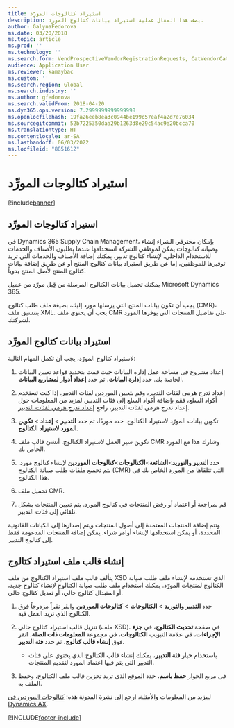 ```yaml
---
title: استيراد كتالوجات المورِّد
description: يصف هذا المقال عملية استيراد بيانات كتالوج المورد.
author: GalynaFedorova
ms.date: 03/20/2018
ms.topic: article
ms.prod: ''
ms.technology: ''
ms.search.form: VendProspectiveVendorRegistrationRequests, CatVendorCatalogDetails, CatVendorCatalogReleaseApprovedProducts, CatVendorCMRDetails, CatVendorCatalogProductPerCompanyStatus, CatVendorMaintenanceEventLog, CatVendorCatalogReviewTool, CatVendorCatalogFileUpload, CatVendorCatalogMaintenanceRequest, CatVendorCatalogFileInLegalEntity, CatVendorCatalogSchema, CatVendorCatalogFilePreviewPane, CatVendorCatalogImportParameter
audience: Application User
ms.reviewer: kamaybac
ms.custom: ''
ms.search.region: Global
ms.search.industry: ''
ms.author: gfedorova
ms.search.validFrom: 2018-04-20
ms.dyn365.ops.version: 7.2999999999999998
ms.openlocfilehash: 19fa26eeb8ea3c0944be199c57eaf4a2d7e76034
ms.sourcegitcommit: 52b7225350daa29b1263d8e29c54ac9e20bcca70
ms.translationtype: HT
ms.contentlocale: ar-SA
ms.lasthandoff: 06/03/2022
ms.locfileid: "8851612"
---
```

# <a name="import-vendor-catalogs"></a>استيراد كتالوجات المورِّد

[!include[banner](../includes/banner.md)]

## <a name="vendor-catalogs-import"></a>استيراد كتالوجات المورِّد

في Dynamics 365 Supply Chain Management، بإمكان محترفي الشراء إنشاء وصيانة كتالوجات يمكن لموظفي الشركة استخدامها عندما يطلبون الأصناف والخدمات للاستخدام الداخلي. لإنشاء كتالوج تدبير، يمكنك إضافة الأصناف والخدمات التي تريد توفيرها للموظفين، إما عن طريق استيراد بيانات كتالوج المنتج أو عن طريق إضافة بيانات كتالوج المنتج لأصل المنتج يدوياً. 

يمكنك تحميل بيانات الكتالوج المرسلة من قِبل مورّد من عميل Microsoft Dynamics 365.

يجب أن تكون بيانات المنتج التي يرسلها مورد إليك، بصيغة ملف طلب كتالوج (CMR)، بتنسيق ملف XML. يجب أن يحتوي ملف CMR على تفاصيل المنتجات التي يوفرها المورد لشركتك.

## <a name="import-vendor-catalog-data"></a>استيراد بيانات كتالوج المورِّد

لاستيراد كتالوج المورّد، يجب أن تكمل المهام التالية:

1. إعداد مشروع في مساحة عمل إدارة البيانات حيث قمت بتحديد قواعد تعيين البيانات الخاصة بك. حدد **إدارة البيانات**، ثم حدد **إعداد أدوار لمشاريع البيانات**.

2. إعداد تدرج هرمي لفئات التدبير، وقم بتعيين الموردين لفئات التدبير. إذا كنت تستخدم أكواد السلع، فقم بإضافة أكواد السلع إلى فئات التدبير. لمزيد من المعلومات حول إعداد تدرج هرمي لفئات التدبير، راجع [إعداد تدرج هرمي لفئات التدبير](../procurement/tasks/set-up-procurement-category-hierarchy.md).

3. تكوين بيانات المورّد لاستيراد الكتالوج. حدد موردًا، ثم حدد **التدبير** > **إعداد** > **تكوين المورد لاستيراد الكتالوج**.

4. تكوين سير العمل لاستيراد الكتالوج. أنشئ قالب ملف CMR وشارك هذا مع المورد الخاص بك.

5. حدد **التدبير والتوريد**\>**الشائعة**\>**الكتالوجات**\>**كتالوجات الموردين** لإنشاء كتالوج مورد. يتم تجميع ملفات طلب صيانة الكتالوج (CMR) التي تتلقاها من المورد الخاص بك في هذا الكتالوج. 

6. تحميل ملف CMR.

7. قم بمراجعة أو اعتماد أو رفض المنتجات في كتالوج المورد. يتم تعيين المنتجات بشكل تلقائي إلى فئات التدبير. 

وتتم إضافة المنتجات المعتمدة إلى أصول المنتجات ويتم إصدارها إلى الكيانات القانونية المحددة، أو يمكن استخدامها لإنشاء أوامر شراء. يمكن إضافة المنتجات المدعومة فقط إلى كتالوج التدبير.

## <a name="generate-a-catalog-import-file-template"></a>إنشاء قالب ملف استيراد كتالوج

يتألف قالب ملف استيراد الكتالوج من ملف XSD الذي تستخدمه لإنشاء ملف طلب صيانة الكتالوج لمنتجات المورّد. يمكنك استخدام ملف طلب صيانة الكتالوج لإنشاء كتالوج جديد، أو استبدال كتالوج حالي، أو تعديل كتالوج حالي.

1. حدد **التدبير والتوريد** \> **الكتالوجات** \> **كتالوجات الموردين** وانقر نقراً مزدوجاً فوق الكتالوج الذي تريد العمل فيه.

2. تنزيل قالب استيراد كتالوج حالي (ملف XSD). في صفحة **تحديث الكتالوج**، في **جزء الإجراءات**، في علامة التبويب **الكتالوجات**، في مجموعة **المعلومات ذات الصلة**، انقر فوق **إنشاء قالب كتالوج**، ثم حدد **فئة التدبير**.

    - باستخدام خيار **فئة التدبير**، يمكنك إنشاء قالب الكتالوج الذي يحتوي على فئات التدبير التي يتم فيها اعتماد المورد لتقديم المنتجات.

3. في مربع الحوار **حفظ باسم**، حدد الموقع الذي تريد تخزين قالب ملف الكتالوج، وحفظ الملف به.

لمزيد من المعلومات والأمثلة، ارجع إلى نشرة المدونة هذه: [كتالوجات الموردين في Dynamics AX](https://blogs.msdn.microsoft.com/dynamicsaxscm/2016/05/25/vendor-catalogs-in-dynamics-ax/).


[!INCLUDE[footer-include](../../includes/footer-banner.md)]